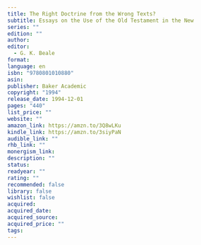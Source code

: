```yaml
---
title: The Right Doctrine from the Wrong Texts?
subtitle: Essays on the Use of the Old Testament in the New
series: ""
edition: ""
author: 
editor:
  - G. K. Beale
format: 
language: en
isbn: "9780801010880"
asin: 
publisher: Baker Academic
copyright: "1994"
release_date: 1994-12-01
pages: "440"
list_price: ""
website: ""
amazon_link: https://amzn.to/3Q8wLKu
kindle_link: https://amzn.to/3siyPaN
audible_link: ""
rhb_link: ""
monergism_link: 
description: ""
status: 
readyear: ""
rating: ""
recommended: false
library: false
wishlist: false
acquired: 
acquired_date: 
acquired_source: 
acquired_price: ""
tags:
---
```


